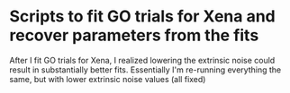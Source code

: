 Scripts to fit GO trials for Xena and recover parameters from the fits
========================

After I fit GO trials for Xena, I realized lowering the extrinsic noise could result in substantially better fits. Essentially I'm re-running everything the same, but with lower extrinsic noise values (all fixed)